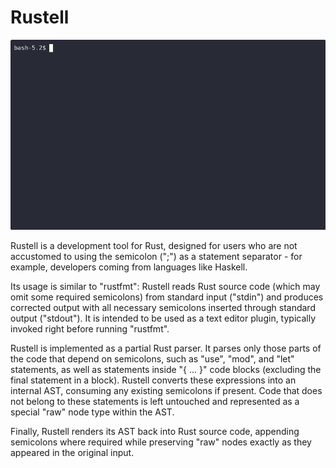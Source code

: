 # Rustell

![Demo](docs/rustell.gif)

Rustell is a development tool for Rust, designed for users who are not accustomed to using the semicolon (";") as a statement separator - for example, developers coming from languages like Haskell.

Its usage is similar to "rustfmt": Rustell reads Rust source code (which may omit some required semicolons) from standard input ("stdin") and produces corrected output with all necessary semicolons inserted through standard output ("stdout"). It is intended to be used as a text editor plugin, typically invoked right before running "rustfmt".

Rustell is implemented as a partial Rust parser. It parses only those parts of the code that depend on semicolons, such as "use", "mod", and "let" statements, as well as statements inside "{ ... }" code blocks (excluding the final statement in a block). Rustell converts these expressions into an internal AST, consuming any existing semicolons if present. Code that does not belong to these statements is left untouched and represented as a special "raw" node type within the AST.

Finally, Rustell renders its AST back into Rust source code, appending semicolons where required while preserving "raw" nodes exactly as they appeared in the original input.
